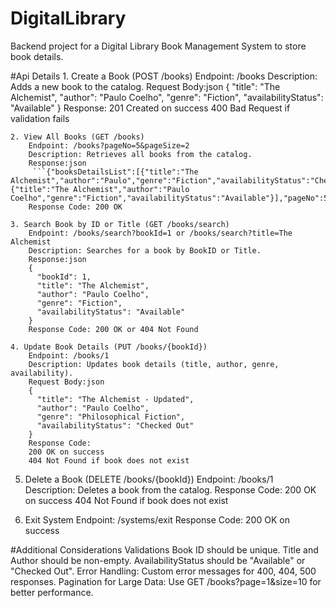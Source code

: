 # DigitalLibrary
Backend project for a Digital Library Book Management System to store book details.

#Api Details
    1. Create a Book (POST /books)
        Endpoint: /books
        Description: Adds a new book to the catalog.
        Request Body:json
          {
            "title": "The Alchemist",
            "author": "Paulo Coelho",
            "genre": "Fiction",
            "availabilityStatus": "Available"
          }
        Response:
          201 Created on success
          400 Bad Request if validation fails

    2. View All Books (GET /books)
      	Endpoint: /books?pageNo=5&pageSize=2
      	Description: Retrieves all books from the catalog.
      	Response:json
         ```{"booksDetailsList":[{"title":"The Alchemist","author":"Paulo","genre":"Fiction","availabilityStatus":"CheckedOut"},{"title":"The Alchemist","author":"Paulo Coelho","genre":"Fiction","availabilityStatus":"Available"}],"pageNo":5,"size":2,"totalNoOfPage":18}```
        Response Code: 200 OK
        
    3. Search Book by ID or Title (GET /books/search)
        Endpoint: /books/search?bookId=1 or /books/search?title=The Alchemist
        Description: Searches for a book by BookID or Title.
        Response:json
        {
          "bookId": 1,
          "title": "The Alchemist",
          "author": "Paulo Coelho",
          "genre": "Fiction",
          "availabilityStatus": "Available"
        }
        Response Code: 200 OK or 404 Not Found

    4. Update Book Details (PUT /books/{bookId})
        Endpoint: /books/1
        Description: Updates book details (title, author, genre, availability).
        Request Body:json
        {
          "title": "The Alchemist - Updated",
          "author": "Paulo Coelho",
          "genre": "Philosophical Fiction",
          "availabilityStatus": "Checked Out"
        }
        Response Code:
        200 OK on success
        404 Not Found if book does not exist
  
  
  5. Delete a Book (DELETE /books/{bookId})
        Endpoint: /books/1
        Description: Deletes a book from the catalog.
        Response Code:
        200 OK on success
        404 Not Found if book does not exist
  
  
  6. Exit System
     Endpoint: /systems/exit
       Response Code:
        200 OK on success


#Additional Considerations
      Validations
      Book ID should be unique.
      Title and Author should be non-empty.
      AvailabilityStatus should be "Available" or "Checked Out".
      Error Handling:
      Custom error messages for 400, 404, 500 responses.
      Pagination for Large Data:
      Use GET /books?page=1&size=10 for better performance.
      

